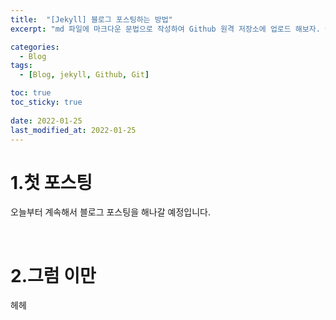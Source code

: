 ```yaml
---
title:  "[Jekyll] 블로그 포스팅하는 방법"
excerpt: "md 파일에 마크다운 문법으로 작성하여 Github 원격 저장소에 업로드 해보자. 에디터는 Visual Studio code 사용! 로컬 서버에서 확인도 해보자. "

categories:
  - Blog
tags:
  - [Blog, jekyll, Github, Git]

toc: true
toc_sticky: true
 
date: 2022-01-25
last_modified_at: 2022-01-25
---
```


# 1.첫 포스팅

오늘부터 계속해서 블로그 포스팅을 해나갈 예정입니다.

<br>

# 2.그럼 이만
헤헤

